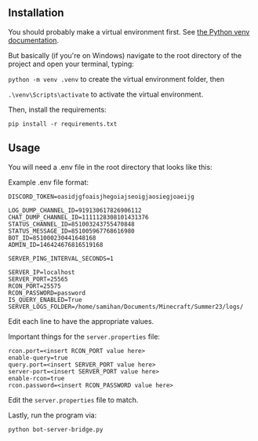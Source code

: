 ## Installation
You should probably make a virtual environment first. See [the Python venv documentation](https://docs.python.org/3/library/venv.html).

But basically (if you're on Windows) navigate to the root directory of the project and open your terminal, typing:

`python -m venv .venv` to create the virtual environment folder, then

`.\venv\Scripts\activate` to activate the virtual environment.

Then, install the requirements:

`pip install -r requirements.txt`

## Usage

You will need a .env file in the root directory that looks like this:

Example .env file format:

```
DISCORD_TOKEN=oasidjgfoaisjhegoiajseoigjaosiegjoaeijg

LOG_DUMP_CHANNEL_ID=919130617826906112
CHAT_DUMP_CHANNEL_ID=1111128308101431376
STATUS_CHANNEL_ID=851003243755470848
STATUS_MESSAGE_ID=851005967768616980
BOT_ID=851000230441648168
ADMIN_ID=146424676816519168

SERVER_PING_INTERVAL_SECONDS=1

SERVER_IP=localhost
SERVER_PORT=25565
RCON_PORT=25575
RCON_PASSWORD=password
IS_QUERY_ENABLED=True
SERVER_LOGS_FOLDER=/home/samihan/Documents/Minecraft/Summer23/logs/
```

Edit each line to have the appropriate values.

Important things for the `server.properties` file:

```
rcon.port=<insert RCON_PORT value here>
enable-query=true
query.port=<insert SERVER_PORT value here>
server-port=<insert SERVER_PORT value here>
enable-rcon=true
rcon.password=<insert RCON_PASSWORD value here>
```

Edit the `server.properties` file to match.

Lastly, run the program via:

`python bot-server-bridge.py`